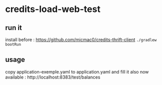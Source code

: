 # credits-load-web-test

## run it
install before : https://github.com/micmac0/credits-thrift-client
`./gradlew bootRun`

## usage
copy application-exemple.yaml to application.yaml and fill it
also now available : http://localhost:8383/test/balances
